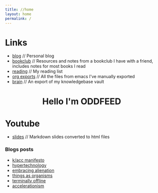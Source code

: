 ```yaml
---
title: //home
layout: home
permalink: /
---
```


# Links
- [blog](https://blog.alienate.earth) // Personal blog
- [bookclub](https://bookclub.alienate.earth) // Resources and notes from a bookclub I have with a friend, includes notes for most books I read
- [reading](https://org.alienate.earth/reading.html) // My reading list
- [org exports](https://org.alienate.earth) // All the files from emacs I've manually exported
- [brain](https://brain.alienate.earth) // An export of my knowledgebase vault



<h1 align="center">Hello I'm ODDFEED</h1>

# Youtube
- [slides](https://slides.alienate.earth) // Markdown slides converted to html files 

### Blogs posts
- [k/acc manifesto](https://blog.alienate.earth/a_k_acc_manifesto/)
- [hypertechnology](https://blog.alienate.earth/hypertechnology/)
- [embracing alienation](https://blog.alienate.earth/Embracing-Alienation/)
- [things as organisms](https://blog.alienate.earth/Things-as-organisms/)
- [terminally offline](https://blog.alienate.earth/Terminally-offline/)
- [accelerationism](https://blog.alienate.earth/Accelerationism/)
